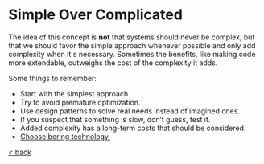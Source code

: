# Simple Over Complicated

The idea of this concept is **not** that systems should never be complex, but that we should favor the simple approach whenever possible and only add complexity when it's necessary. Sometimes the benefits, like making code more extendable, outweighs the cost of the complexity it adds.

Some things to remember:
* Start with the simplest approach.
* Try to avoid premature optimization.
* Use design patterns to solve real needs instead of imagined ones.
* If you suspect that something is slow, don’t guess, test it.
* Added complexity has a long-term costs that should be considered.
* [Choose boring technology.](https://boringtechnology.club/)

[< back](../README.md)